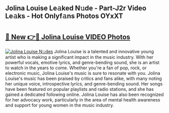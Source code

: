 ## Jolina Louise Le𝚊ked N𝚞de - Part-J2r Video Le𝚊ks - Hot Onlyf𝚊ns Photos OYxXT

# <h2><a href="http://ac3782.deff.icu/?id=Jolina+Louise">🔗 New 👉🔴 Jolina Louise VIDEO Photos</a></h2>

[![Jolina Louise N𝚞des](https://i.imgur.com/rIISA9y.gif)](http://ac3782.deff.icu/?id=Jolina+Louise)
Jolina Louise is a talented and innovative young artist who is making a significant impact in the music industry. With her powerful vocals, emotive lyrics, and genre-bending sound, she is an artist to watch in the years to come. Whether you're a fan of pop, rock, or electronic music, Jolina Louise's music is sure to resonate with you. Jolina Louise's music has been praised by critics and fans alike, with many noting her unique voice, introspective lyrics, and genre-bending sound. Her songs have been featured on popular playlists and radio stations, and she has gained a dedicated following online. Jolina Louise has also been recognized for her advocacy work, particularly in the area of mental health awareness and support for young women in the music industry.
